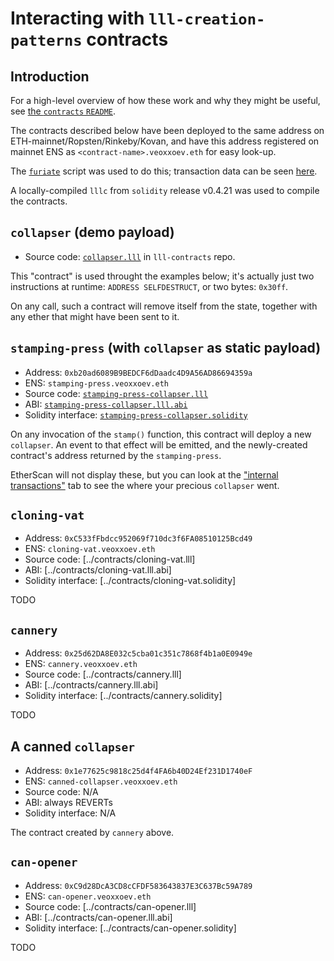 # Interacting with `lll-creation-patterns` contracts

## Introduction

For a high-level overview of how these work and why they might be
useful, see [the `contracts` `README`][contracts-readme].

[contracts-readme]: ../contracts/README.md

The contracts described below have been deployed to the same address on
ETH-mainnet/Ropsten/Rinkeby/Kovan, and have this address registered on
mainnet ENS as `<contract-name>.veoxxoev.eth` for easy look-up.

The [`furiate`][furiate] script was used to do this; transaction data
can be seen [here][schedule].

[furiate]: https://gitlab.com/veox/furiate
[schedule]: https://gitlab.com/veox/furiate/blob/5dd6b3b2c62141a19e30f501e833ee145bc3edf8/schedule.py

A locally-compiled `lllc` from `solidity` release v0.4.21 was used to
compile the contracts.


## `collapser` (demo payload)

* Source code: [`collapser.lll`][collapser-src] in `lll-contracts` repo.

[collapser-src]: https://gitlab.com/veox/lll-contracts/blob/c419bd68c2c15115c50ccd28d9d9163117658505/contracts/collapser.lll

This "contract" is used throught the examples below; it's actually just
two instructions at runtime: `ADDRESS SELFDESTRUCT`, or two bytes: `0x30ff`.

On any call, such a contract will remove itself from the state, together
with any ether that might have been sent to it.


## `stamping-press` (with `collapser` as static payload)

* Address: `0xb20ad6089B9BEDCF6dDaadc4D9A56AD86694359a`
* ENS: `stamping-press.veoxxoev.eth`
* Source code: [`stamping-press-collapser.lll`][spc-src]
* ABI: [`stamping-press-collapser.lll.abi`][spc-abi]
* Solidity interface: [`stamping-press-collapser.solidity`][spc-sol]

[spc-src]: https://gitlab.com/veox/lll-creation-patterns/blob/923e322130ff611ebd2bbd16320d96f2b466844b/contracts/stamping-press/stamping-press-collapser.lll
[spc-abi]: https://gitlab.com/veox/lll-creation-patterns/blob/923e322130ff611ebd2bbd16320d96f2b466844b/contracts/stamping-press/stamping-press-collapser.lll.abi
[spc-sol]: https://gitlab.com/veox/lll-creation-patterns/blob/923e322130ff611ebd2bbd16320d96f2b466844b/contracts/stamping-press/stamping-press-collapser.solidity

On any invocation of the `stamp()` function, this contract will deploy a
new `collapser`. An event to that effect will be emitted, and the
newly-created contract's address returned by the `stamping-press`.

EtherScan will not display these, but you can look at the ["internal
transactions"][tx13it] tab to see the where your precious `collapser`
went.

[tx13it]: https://etherscan.io/tx/0xb1c0f5aeb16c16276a8bc84686a53be2174a3eaabb2c0b4d2c99157e4f7424c9#internal


## `cloning-vat` 

* Address: `0xC533fFbdcc952069f710dc3f6FA08510125Bcd49`
* ENS: `cloning-vat.veoxxoev.eth`
* Source code: [../contracts/cloning-vat.lll]
* ABI: [../contracts/cloning-vat.lll.abi]
* Solidity interface: [../contracts/cloning-vat.solidity]

TODO


## `cannery`

* Address: `0x25d62DA8E032c5cba01c351c7868f4b1a0E0949e`
* ENS: `cannery.veoxxoev.eth`
* Source code: [../contracts/cannery.lll]
* ABI: [../contracts/cannery.lll.abi]
* Solidity interface: [../contracts/cannery.solidity]

TODO


## A canned `collapser`

* Address: `0x1e77625c9818c25d4f4FA6b40D24Ef231D1740eF`
* ENS: `canned-collapser.veoxxoev.eth`
* Source code: N/A
* ABI: always REVERTs
* Solidity interface: N/A

The contract created by `cannery` above.


## `can-opener`

* Address: `0xC9d28DcA3CD8cCFDF583643837E3C637Bc59A789`
* ENS: `can-opener.veoxxoev.eth`
* Source code: [../contracts/can-opener.lll]
* ABI: [../contracts/can-opener.lll.abi]
* Solidity interface: [../contracts/can-opener.solidity]

TODO
